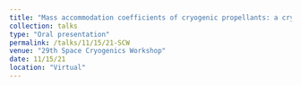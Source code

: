 ```yaml
---
title: "Mass accommodation coefficients of cryogenic propellants: a cryo/neutron study "
collection: talks
type: "Oral presentation"
permalink: /talks/11/15/21-SCW
venue: "29th Space Cryogenics Workshop"
date: 11/15/21
location: "Virtual"
---
```

